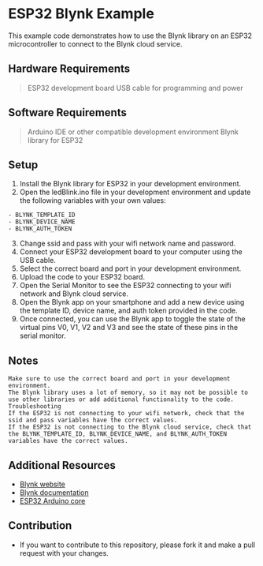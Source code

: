 # ESP32 Blynk Example
This example code demonstrates how to use the Blynk library on an ESP32 microcontroller to connect to the Blynk cloud service.

## Hardware Requirements
> ESP32 development board
> USB cable for programming and power
## Software Requirements
> Arduino IDE or other compatible development environment
> Blynk library for ESP32
## Setup
1. Install the Blynk library for ESP32 in your development environment.
2. Open the ledBlink.ino file in your development environment and update the following variables with your own values:
```
- BLYNK_TEMPLATE_ID
- BLYNK_DEVICE_NAME
- BLYNK_AUTH_TOKEN
```
3.  Change ssid and pass with your wifi network name and password.
4.  Connect your ESP32 development board to your computer using the USB cable.
5.  Select the correct board and port in your development environment.
6.  Upload the code to your ESP32 board.
7.  Open the Serial Monitor to see the ESP32 connecting to your wifi network and Blynk cloud service.
8.  Open the Blynk app on your smartphone and add a new device using the template ID, device name, and auth token provided in the code.
9.  Once connected, you can use the Blynk app to toggle the state of the virtual pins V0, V1, V2 and V3 and see the state of these pins in the serial monitor.
## Notes
```
Make sure to use the correct board and port in your development environment.
The Blynk library uses a lot of memory, so it may not be possible to use other libraries or add additional functionality to the code.
Troubleshooting
If the ESP32 is not connecting to your wifi network, check that the ssid and pass variables have the correct values.
If the ESP32 is not connecting to the Blynk cloud service, check that the BLYNK_TEMPLATE_ID, BLYNK_DEVICE_NAME, and BLYNK_AUTH_TOKEN variables have the correct values.
```
## Additional Resources
- [Blynk website](https://blynk.io/)
- [Blynk documentation](https://docs.blynk.io/en/)
- [ESP32 Arduino core](https://github.com/espressif/arduino-esp32)
## Contribution
+ If you want to contribute to this repository, please fork it and make a pull request with your changes.
